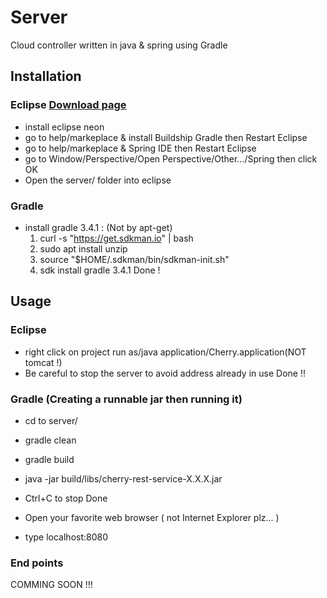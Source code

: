# Server
Cloud controller written in java & spring using Gradle

## Installation

### Eclipse [Download page](https://www.eclipse.org/downloads/)
- install eclipse neon
- go to help/markeplace & install Buildship Gradle then Restart Eclipse
- go to help/markeplace & Spring IDE then Restart Eclipse
- go to Window/Perspective/Open Perspective/Other.../Spring then click OK
- Open the server/ folder into eclipse

### Gradle
- install gradle 3.4.1 : (Not by apt-get)
	1. curl -s "https://get.sdkman.io" | bash
	2. sudo apt install unzip
	3. source "$HOME/.sdkman/bin/sdkman-init.sh"
	4. sdk install gradle 3.4.1
Done !

## Usage 

### Eclipse
- right click on project run as/java application/Cherry.application(NOT tomcat !)
- Be careful to stop the server to avoid address already in use
Done !!

### Gradle (Creating a runnable jar then running it)
- cd to server/
- gradle clean
- gradle build
- java -jar build/libs/cherry-rest-service-X.X.X.jar
- Ctrl+C to stop
Done 

- Open your favorite web browser ( not Internet Explorer plz... )
- type localhost:8080

### End points

COMMING SOON !!! 